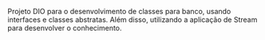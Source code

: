 Projeto DIO para o desenvolvimento de classes para banco, usando interfaces e classes abstratas. Além disso, utilizando a aplicação de Stream para desenvolver o conhecimento.
